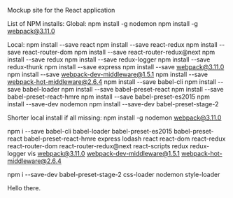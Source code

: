 ﻿Mockup site for the React application

List of NPM installs:
Global:
npm install -g nodemon
npm install -g webpack@3.11.0

Local:
npm install --save react
npm install --save react-redux
npm install --save react-router-dom
npm install --save react-router-redux@next
npm install --save redux
npm install --save redux-logger
npm install --save redux-thunk
npm install --save express
npm install --save webpack@3.11.0
npm install --save webpack-dev-middleware@1.5.1
npm install --save webpack-hot-middleware@2.6.4
npm install --save babel-cli
npm install --save babel-loader
npm install --save babel-preset-react
npm install --save babel-preset-react-hmre
npm install --save babel-preset-es2015
npm install --save-dev nodemon
npm install --save-dev babel-preset-stage-2

Shorter local install if all missing:
npm install -g nodemon webpack@3.11.0

npm i --save babel-cli babel-loader babel-preset-es2015 babel-preset-react babel-preset-react-hmre express lodash react react-dom react-redux react-router-dom react-router-redux@next react-scripts redux redux-logger vis webpack@3.11.0 webpack-dev-middleware@1.5.1 webpack-hot-middleware@2.6.4

npm i --save-dev babel-preset-stage-2 css-loader nodemon style-loader

Hello there.
